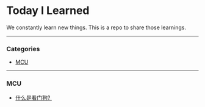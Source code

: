 # Today I Learned

We constantly learn new things. This is a repo to share those learnings.

---

### Categories

* [MCU](#MCU)

---

### MCU

- [什么是看门狗? ](MCU/单片机程序中为什么要禁止看门狗.md)
